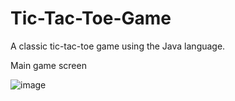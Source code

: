 # Tic-Tac-Toe-Game
A classic tic-tac-toe game using the Java language.

Main game screen

![image](https://github.com/ERJ00/Tic-Tac-Toe-Game/assets/130026817/21704ec5-6653-402a-a9b2-3085226d35fa)
